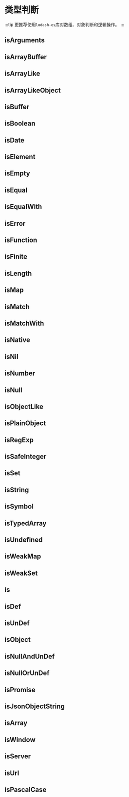# 类型判断
:::tip
  更推荐使用`lodash-es`库对数组、对象判断和逻辑操作。
:::
## isArguments
## isArrayBuffer
## isArrayLike
## isArrayLikeObject
## isBuffer
## isBoolean
## isDate
## isElement
## isEmpty
## isEqual
## isEqualWith
## isError
## isFunction
## isFinite
## isLength
## isMap
## isMatch
## isMatchWith
## isNative
## isNil
## isNumber
## isNull
## isObjectLike
## isPlainObject
## isRegExp
## isSafeInteger
## isSet
## isString
## isSymbol
## isTypedArray
## isUndefined
## isWeakMap
## isWeakSet
## is
## isDef
## isUnDef
## isObject
## isNullAndUnDef
## isNullOrUnDef
## isPromise
## isJsonObjectString
## isArray
## isWindow
## isServer
## isUrl
## isPascalCase  